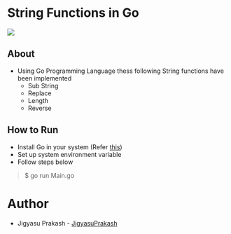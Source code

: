 # String Functions in Go

![](https://img.shields.io/badge/Made%20with-Go-blue/?style=for-the-badge&logo=appveyor)

## About
- Using Go Programming Language thess following String functions have been implemented
  - Sub String
  - Replace
  - Length
  - Reverse
 
## How to Run
- Install Go in your system (Refer <a href="https://golang.org/">this</a>)
- Set up system environment variable
- Follow steps below
> $ go run Main.go

# Author
- Jigyasu Prakash - [JigyasuPrakash](https://github.com/JigyasuPrakash)
